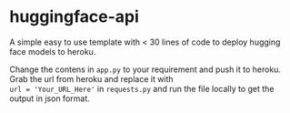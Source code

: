 # huggingface-api
A simple easy to use template with < 30 lines of code to deploy hugging face models to heroku.

Change the contens in `app.py` to your requirement and push it to heroku.
Grab the url from heroku and replace it with <br>`url = 'Your_URL_Here'` in `requests.py` and run the file locally to get the output in json format.
